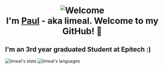 
<h1 align="center"> <img src="https://media.tenor.com/7don4YuLeQkAAAAM/lime-dancing-lime.gif" alt="Welcome"> <br>I'm <a href="https://github.com/limeal">Paul</a> - aka limeal. Welcome to my GitHub! 🤗</h1>

<h2> I'm an 3rd year graduated Student at Epitech :) </h2>

![limeal's stats](https://github-readme-stats.vercel.app/api?username=limeal&count_private=true&show_icons=true&theme=transparent)
![limeal's languages](https://github-readme-stats.vercel.app/api/top-langs/?username=limeal&hide=html,java&theme=transparent&layout=compact)
